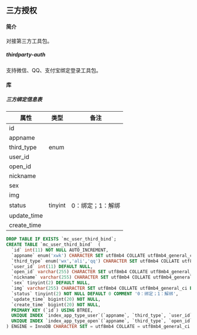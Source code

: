 ## 三方授权

#### 简介

对接第三方工具包。

##### thirdparty-auth

支持微信、QQ、支付宝绑定登录工具包。



#### 库

##### 三方绑定信息表

| 属性        | 类型    | 备注             |
| ----------- | ------- | ---------------- |
| id          |         |                  |
| appname     |         |                  |
| third_type  | enum    |                  |
| user_id     |         |                  |
| open_id     |         |                  |
| nickname    |         |                  |
| sex         |         |                  |
| img         |         |                  |
| status      | tinyint | 0：绑定；1：解绑 |
| update_time |         |                  |
| create_time |         |                  |

```sql
DROP TABLE IF EXISTS `mc_user_third_bind`;
CREATE TABLE `mc_user_third_bind`  (
  `id` int(11) NOT NULL AUTO_INCREMENT,
  `appname` enum('xwk') CHARACTER SET utf8mb4 COLLATE utf8mb4_general_ci NOT NULL,
  `third_type` enum('wx','ali','qq') CHARACTER SET utf8mb4 COLLATE utf8mb4_general_ci NOT NULL,
  `user_id` int(11) DEFAULT NULL,
  `open_id` varchar(255) CHARACTER SET utf8mb4 COLLATE utf8mb4_general_ci DEFAULT NULL,
  `nickname` varchar(255) CHARACTER SET utf8mb4 COLLATE utf8mb4_general_ci DEFAULT NULL,
  `sex` tinyint(2) DEFAULT NULL,
  `img` varchar(255) CHARACTER SET utf8mb4 COLLATE utf8mb4_general_ci DEFAULT NULL,
  `status` tinyint(2) NOT NULL DEFAULT 0 COMMENT '0：绑定；1：解绑',
  `update_time` bigint(20) NOT NULL,
  `create_time` bigint(20) NOT NULL,
  PRIMARY KEY (`id`) USING BTREE,
  UNIQUE INDEX `index_app_type_user`(`appname`, `third_type`, `user_id`) USING BTREE,
  UNIQUE INDEX `index_app_type_open`(`appname`, `third_type`, `open_id`) USING BTREE
) ENGINE = InnoDB CHARACTER SET = utf8mb4 COLLATE = utf8mb4_general_ci ROW_FORMAT = Dynamic STORAGE DISK;
```

